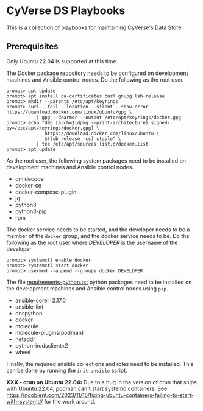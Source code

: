 # CyVerse DS Playbooks

This is a collection of playbooks for maintaining CyVerse's Data Store.

## Prerequisites

Only Ubuntu 22.04 is supported at this time.

The Docker package repository needs to be configured on development machines and Ansible control nodes. Do the following as the root user.

```console
prompt> apt update
prompt> apt install ca-certificates curl gnupg lsb-release
prompt> mkdir --parents /etc/apt/keyrings
prompt> curl --fail --location --silent --show-error https://download.docker.com/linux/ubuntu/gpg \
           | gpg --dearmor --output /etc/apt/keyrings/docker.gpg
prompt> echo "deb [arch=$(dpkg --print-architecture) signed-by=/etc/apt/keyrings/docker.gpg] \
              https://download.docker.com/linux/ubuntu \
              $(lsb_release -cs) stable" \
           | tee /etc/apt/sources.list.d/docker.list
prompt> apt update
```

As the root user, the following system packages need to be installed on development machines and Ansible control nodes.

* dmidecode
* docker-ce
* docker-compose-plugin
* jq
* python3
* python3-pip
* rpm

The docker service needs to be started, and the developer needs to be a member of the `docker` group, and the docker service needs to be. Do the following as the root user where *DEVELOPER* is the username of the developer.

```console
prompt> systemctl enable docker
prompt> systemctl start docker
prompt> usermod --append --groups docker DEVELOPER
```

The file [requirements-python.txt](./requirements-python.txt) python packages need to be installed on the development machines and Ansible control nodes using `pip`.

* ansible-core!=2.17.0
* ansible-lint
* dnspython
* docker
* molecule
* molecule-plugins\[podman\]
* netaddr
* python-irodsclient<2
* wheel

Finally, the required ansible collections and roles need to be installed. This can be done by running the `init-ansible` script.

__XXX - crun on Ubuntu 22.04:__ Due to a bug in the version of crun that ships with Ubuntu 22.04, podman can't start systemd containers. See <https://noobient.com/2023/11/15/fixing-ubuntu-containers-failing-to-start-with-systemd/> for the work around.
